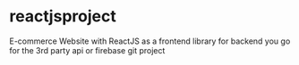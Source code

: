 # reactjsproject
E-commerce Website with ReactJS as a frontend library for backend you go for the 3rd party api or firebase git project
